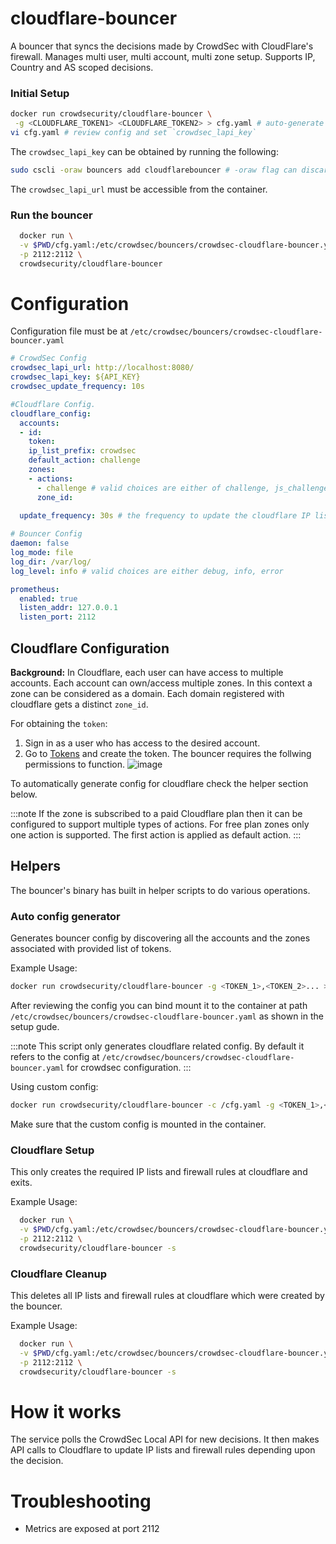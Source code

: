 # cloudflare-bouncer

A bouncer that syncs the decisions made by CrowdSec with CloudFlare's firewall. Manages multi user, multi account, multi zone setup. Supports IP, Country and AS scoped decisions.

### Initial Setup

```bash
docker run crowdsecurity/cloudflare-bouncer \
 -g <CLOUDFLARE_TOKEN1> <CLOUDFLARE_TOKEN2> > cfg.yaml # auto-generate cloudflare config for provided space separated tokens 
vi cfg.yaml # review config and set `crowdsec_lapi_key`
```

The `crowdsec_lapi_key` can be obtained by running the following:
```bash
sudo cscli -oraw bouncers add cloudflarebouncer # -oraw flag can discarded for human friendly output.
```

The `crowdsec_lapi_url` must be accessible from the container.

### Run the bouncer

```bash
  docker run \
  -v $PWD/cfg.yaml:/etc/crowdsec/bouncers/crowdsec-cloudflare-bouncer.yaml \
  -p 2112:2112 \
  crowdsecurity/cloudflare-bouncer
```


# Configuration

Configuration file must be at `/etc/crowdsec/bouncers/crowdsec-cloudflare-bouncer.yaml`

```yaml
# CrowdSec Config
crowdsec_lapi_url: http://localhost:8080/
crowdsec_lapi_key: ${API_KEY}
crowdsec_update_frequency: 10s

#Cloudflare Config. 
cloudflare_config:
  accounts: 
  - id: 
    token: 
    ip_list_prefix: crowdsec
    default_action: challenge
    zones:
    - actions: 
      - challenge # valid choices are either of challenge, js_challenge, block
      zone_id:
    
  update_frequency: 30s # the frequency to update the cloudflare IP list 

# Bouncer Config
daemon: false
log_mode: file
log_dir: /var/log/ 
log_level: info # valid choices are either debug, info, error 

prometheus:
  enabled: true
  listen_addr: 127.0.0.1
  listen_port: 2112
```

## Cloudflare Configuration

**Background:** In Cloudflare, each user can have access to multiple accounts. Each account can own/access multiple zones. In this context a zone can be considered as a domain. Each domain registered with cloudflare gets a distinct `zone_id`.


For obtaining the `token`:
1. Sign in as a user who has access to the desired account.
2. Go to [Tokens](https://dash.cloudflare.com/profile/api-tokens) and create the token. The bouncer requires the follwing permissions to function.
![image](https://raw.githubusercontent.com/crowdsecurity/cs-cloudflare-bouncer/main/docs/assets/token_permissions.png)

To automatically generate config for cloudflare check the  helper section below.


:::note
If the zone is subscribed to a paid Cloudflare plan then it can be configured to support multiple types of actions. For free plan zones only one action is supported. The first action is applied as default action.
:::


## Helpers

The bouncer's binary has built in helper scripts to do various operations.

### Auto config generator

Generates bouncer config by discovering all the accounts and the zones associated with provided list of tokens. 

Example Usage:

```bash
docker run crowdsecurity/cloudflare-bouncer -g <TOKEN_1>,<TOKEN_2>... > cfg.yaml
```

After reviewing the config you can bind mount it to the container at path `/etc/crowdsec/bouncers/crowdsec-cloudflare-bouncer.yaml` as shown in the setup gude.

:::note
This script only generates cloudflare related config. By default it refers to the config at `/etc/crowdsec/bouncers/crowdsec-cloudflare-bouncer.yaml` for crowdsec configuration. 
:::

Using custom config:
```bash
docker run crowdsecurity/cloudflare-bouncer -c /cfg.yaml -g <TOKEN_1>,<TOKEN_2>...  -v $PWD/cfg.yaml:/cfg.yaml
```

Make sure that the custom config is mounted in the container.

### Cloudflare Setup

This only creates the required IP lists and firewall rules at cloudflare and exits.

Example Usage:
```bash
  docker run \
  -v $PWD/cfg.yaml:/etc/crowdsec/bouncers/crowdsec-cloudflare-bouncer.yaml \
  -p 2112:2112 \
  crowdsecurity/cloudflare-bouncer -s
```

### Cloudflare Cleanup

This deletes all IP lists and firewall rules at cloudflare which were created by the bouncer.

Example Usage:
```bash
  docker run \
  -v $PWD/cfg.yaml:/etc/crowdsec/bouncers/crowdsec-cloudflare-bouncer.yaml \
  -p 2112:2112 \
  crowdsecurity/cloudflare-bouncer -s
```

# How it works

The service polls the CrowdSec Local API for new decisions. It then makes API calls to Cloudflare
to update IP lists and firewall rules depending upon the decision.


# Troubleshooting
 - Metrics are exposed at port 2112